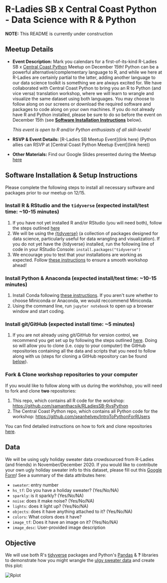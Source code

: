 # R-Ladies SB x Central Coast Python - Data Science with R & Python

**NOTE:** This README is currently under construction

## Meetup Details

- **Event Description:** Mark you calendars for a first-of-its-kind R-Ladies SB x [Central Coast Python](https://www.meetup.com/central-coast-python/ble) Meetup on December 15th! Python can be a powerful alternative/complementary language to R, and while we here at R-Ladies are certainly partial to the latter, adding another language to our data science toolkit is something we are always excited for. We have collaborated with Central Coast Python to bring you an R to Python (and vice versa) translation workshop, where we will learn to wrangle and visualize the same dataset using both languages. You may choose to follow along on our screens or download the required software and packages to code along on your own machines. If you do not already have R and Python installed, please be sure to do so before the event on December 15th (see **[Software Installation Instructions](https://github.com/samanthacsik/RLadiesSB-RvsPython/blob/main/README.md#software-installation-instructions)** below). 

   *This event is open to R and/or Python enthusiasts of all skill-levels!*

- **RSVP & Event Details:** [R-Ladies SB Meetup Event](link here) (Python allies can RSVP at [Central Coast Python Meetup Event](link here))

- **Other Materials:** Find our Google Slides presented during the Meetup [here](https://docs.google.com/presentation/d/1jXb8wbcP2f7flSfLMoX2gui70G67XRjftJRMLselOlE/edit?usp=sharing) 

## Software Installation & Setup Instructions

Please complete the following steps to install all necessary software and packages prior to our meetup on 12/15.

### Install R & RStudio and the `tidyverse` (expected install/test time: ~10-15 minutes)
1) If you have not yet installed R and/or RStudio (you will need both), follow the steps outlined [here](https://docs.google.com/document/d/1KLYC_GcDLYeczSjJmZ5h4y525XILJbbL6r2-MxGCdtw/edit?usp=sharing)
2) We will be using the [{tidyverse}](https://www.tidyverse.org/) (a collection of packages designed for data science, particularly useful for data wrangling and visualization). If you do not yet have the {tidyverse} installed, run the following line of code in your RStudio Console: `install.packages("tidyverse")`
3) We encourage you to test that your installations are working as expected. Follow [these instructions](https://docs.google.com/document/d/1ItQy91G6QfKaX1-26lracpSbJ52JUie1HZb54LCa9sM/edit?usp=sharing) to ensure a smooth workshop ahead!

### Install Python & Anaconda (expected install/test time: ~10-15 minutes)
1. Install Conda following [these instructions](https://docs.conda.io/projects/conda/en/latest/user-guide/install/macos.html). If you aren't sure whether to choose Miniconda or Anaconda, we would reccommend Miniconda.
2. Using the command line, run `jupyter notebook` to open up a browser window and start coding.

### Install git/GitHub (expected install time: ~5 minutes)  
1) If you are not already using git/GitHub for version control, we recommend you get set up by following the steps outlined [here](https://docs.google.com/document/d/1AQ4zAYxPHOObq-snnnRtEdwCC8TwIJsTHwpaKyvEyoA/edit?usp=sharing). Doing so will allow you to clone (i.e. copy to your computer) the GitHub repositories containing all the data and scripts that you need to follow along with us (steps for cloning a GitHub repository can be found [below](https://github.com/samanthacsik/RLadiesSB-RvsPython#fork--clone-workshop-repositories-to-your-computer)).

### Fork & Clone workshop repositories to your computer

If you would like to follow along with us during the workhshop, you will need to fork and clone **two** repositories:

1) This repo, which contains all R code for the workshop: https://github.com/samanthacsik/RLadiesSB-RvsPython
2) The Central Coast Python repo, which contains all Python code for the workshop: https://github.com/seanhelvey/IntroToPythonForRUsers

You can find detailed instructions on how to fork and clone repositories [here](https://docs.google.com/document/d/16aM5B4B3WRc1YbcYrFlk_IOX1YV5ITnMWxNpCQFb8Qk/edit?usp=sharing).

## Data

We will be using ugly holiday sweater data crowdsourced from R-Ladies (and friends) in November/December 2020. If you would like to contribute your own ugly holiday sweater info to this dataset, please fill out this [Google Form](https://docs.google.com/forms/d/e/1FAIpQLSd37uWHUgp-Gd5833ECGXdszKLBV6kpdpigT-yIMTXkCwyKXg/viewform)! See a summary of the data attributes here:

* `sweater`: entry number
* `hs_tf`: Do you have a holiday sweater? (Yes/No/NA)
* `sparkly`: is it sparkly? (Yes/No/NA)
* `noise`: does it make noise? (Yes/No/NA)
* `lights`: does it light up? (Yes/No/NA)
* `objects`: does it have anything attached to it? (Yes/No/NA)
* `colors`: What colors does it have? 
* `image_tf`: Does it have an image on it? (Yes/No/NA)
* `image_desc`: User-provided image description

## Objective

We will use both R's [tidyverse](https://www.tidyverse.org/) packages and Python's [Pandas](https://pandas.pydata.org/) & **?** libraries to demonstrate how you might wrangle the [ulgy sweater data](https://github.com/samanthacsik/RLadiesSB-RvsPython/blob/main/holiday_sweaters_2020_clean.csv) and create this plot: 

![Rplot](https://user-images.githubusercontent.com/43836046/139956835-7af0e1c4-ea85-4266-9821-9dca101b053f.png)

